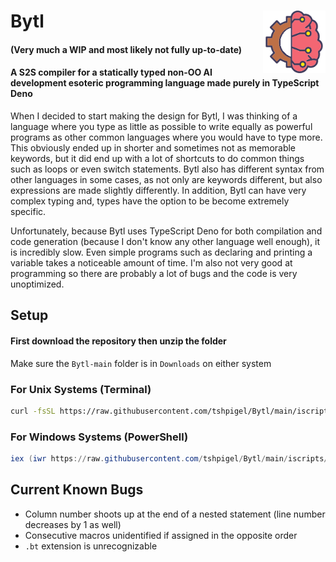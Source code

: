 # Bytl <img src="https://github.com/tshpigel/Bytl/blob/main/bytl.png" alt="Bytl Icon" title="Bytl Icon" align="right" width="100px" height="100px">
#### (Very much a WIP and most likely not fully up-to-date)

#### A S2S compiler for a statically typed non-OO AI development esoteric programming language made purely in TypeScript Deno
When I decided to start making the design for Bytl, I was thinking of a language where you type as little as possible to write equally as powerful programs as other common languages where you would have to type more. This obviously ended up in shorter and sometimes not as memorable keywords, but it did end up with a lot of shortcuts to do common things such as loops or even switch statements. Bytl also has different syntax from other languages in some cases, as not only are keywords different, but also expressions are made slightly differently. In addition, Bytl can have very complex typing and, types have the option to be become extremely specific. 

Unfortunately, because Bytl uses TypeScript Deno for both compilation and code generation (because I don't know any other language well enough), it is incredibly slow. Even simple programs such as declaring and printing a variable takes a noticeable amount of time. I'm also not very good at programming so there are probably a lot of bugs and the code is very unoptimized.

## Setup
#### First download the repository then unzip the folder
Make sure the `Bytl-main` folder is in `Downloads` on either system
### For Unix Systems (Terminal)
```bash
curl -fsSL https://raw.githubusercontent.com/tshpigel/Bytl/main/iscripts/unix.bash | bash
```
### For Windows Systems (PowerShell)
```ps1
iex (iwr https://raw.githubusercontent.com/tshpigel/Bytl/main/iscripts/windows.ps1)
```

## Current Known Bugs
* Column number shoots up at the end of a nested statement (line number decreases by 1 as well)
* Consecutive macros unidentified if assigned in the opposite order
* `.bt` extension is unrecognizable
